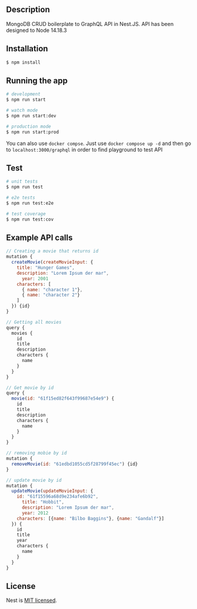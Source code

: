 
## Description

MongoDB CRUD boilerplate to GraphQL API in Nest.JS. API has been designed to Node 14.18.3

## Installation

```bash
$ npm install
```

## Running the app

```bash
# development
$ npm run start

# watch mode
$ npm run start:dev

# production mode
$ npm run start:prod
```

You can also use `docker compse`. Just use `docker compose up -d` and then go to `localhost:3000/graphql` in order to find playground to test API 

## Test

```bash
# unit tests
$ npm run test

# e2e tests
$ npm run test:e2e

# test coverage
$ npm run test:cov
```

## Example API calls

```javascript
// Creating a movie that returns id
mutation {
  createMovie(createMovieInput: {
    title: "Hunger Games",
    description: "Lorem Ipsum der mar",
      year: 2001
    characters: [
      { name: "character 1"},
      { name: "character 2"}
    ]
  }) {id}
}

// Getting all movies
query {
  movies {
    id
    title
    description
    characters {
      name
    }
  }
}

// Get movie by id
query {
  movie(id: "61f15ed82f643f99687e54e9") {
    id
    title
    description
    characters {
      name
    }
  }
}

// removing mobie by id
mutation {
  removeMovie(id: "61edbd1055cd5f28799f45ec") {id}
}

// update movie by id
mutation {
  updateMovie(updateMovieInput: {
    id: "61f15596a68d9e234afe6b92",
      title: "Hobbit",
      description: "Lorem Ipsum der mar",
      year: 2012
    characters: [{name: "Bilbo Baggins"}, {name: "Gandalf"}]
  }) {
    id
    title
    year
    characters {
      name
    }
  }
}
```

## License

Nest is [MIT licensed](LICENSE).
